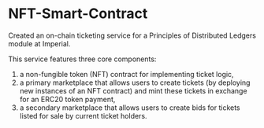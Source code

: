 # NFT-Smart-Contract
Created an on-chain ticketing service for a Principles of Distributed Ledgers module at Imperial.

This service features three core components:
  1. a non-fungible token (NFT) contract for implementing ticket logic,
  2. a primary marketplace that allows users to create tickets (by deploying new instances of an NFT contract) and mint these tickets in exchange for an ERC20 token payment,
  3. a secondary marketplace that allows users to create bids for tickets listed for sale by current ticket holders.
